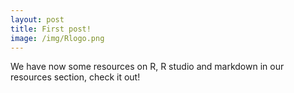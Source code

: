 ```yaml
---
layout: post
title: First post!
image: /img/Rlogo.png
---
```


We have now some resources on R, R studio and markdown in our resources section, check it out!
